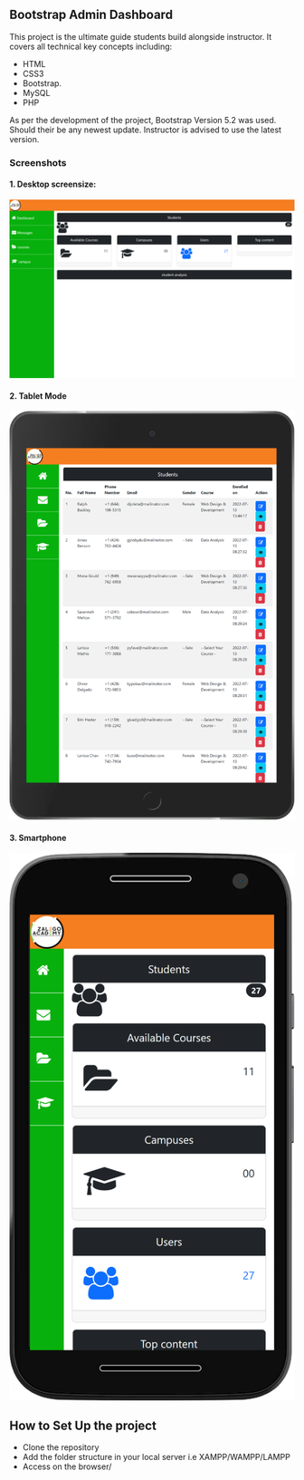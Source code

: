 ## Bootstrap Admin Dashboard
This project is the ultimate guide students build alongside instructor. It covers all technical key concepts including:
- HTML
- CSS3
- Bootstrap.
- MySQL
- PHP

As per the development of the project, Bootstrap Version 5.2  was used. Should their be any newest update. Instructor is advised to use the latest version.

### Screenshots
#### 1. Desktop screensize:
![dashboard](screenshots/nesthub.png)

#### 2. Tablet Mode
![responsive](screenshots/ipad.png)

#### 3. Smartphone
![responsive](screenshots/smartphone.png)

## How to Set Up the project

- Clone the repository
- Add the folder structure in your local server i.e XAMPP/WAMPP/LAMPP
- Access on the browser/
